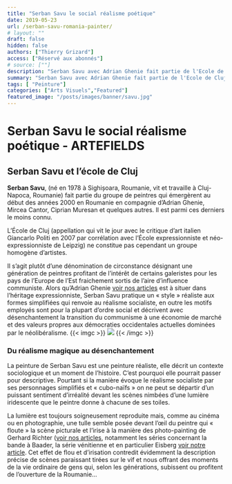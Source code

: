 ```yaml
---
title: "Serban Savu le social réalisme poétique"
date: 2019-05-23
url: /serban-savu-romania-painter/
# layout: ""
draft: false
hidden: false
authors: ["Thierry Grizard"]
access: ["Réservé aux abonnés"]
# source: [""]
description: "Serban Savu avec Adrian Ghenie fait partie de l'Ecole de Cluj mais chez Savu l'expressionnisme fait place à une sorte de post réalisme socialiste poétique"
summary: "Serban Savu avec Adrian Ghenie fait partie de l'Ecole de Cluj mais chez Savu l'expressionnisme fait place à une sorte de post réalisme socialiste poétique"
tags: [ "Peinture"]
categories: ["Arts Visuels","Featured"]
featured_image: "/posts/images/banner/savu.jpg"
---
```

# Serban Savu le social réalisme poétique - ARTEFIELDS
## Serban Savu et l’école de Cluj

**Serban Savu**, (né en 1978 à Sighișoara, Roumanie, vit et travaille à Cluj-Napoca, Roumanie) fait partie du groupe de peintres qui émergèrent au début des années 2000 en Roumanie en compagnie d’Adrian Ghenie, Mircea Cantor, Ciprian Muresan et quelques autres. Il est parmi ces derniers le moins connu.

L’École de Cluj (appellation qui vit le jour avec le critique d’art italien Giancarlo Politi en 2007 par corrélation avec l’École expressionniste et néo-expressionniste de Leipzig) ne constitue pas cependant un groupe homogène d’artistes.

Il s’agit plutôt d’une dénomination de circonstance désignant une génération de peintres profitant de l’intérêt de certains galeristes pour les pays de l’Europe de l’Est fraichement sortis de l’aire d’influence communiste. Alors qu’Adrian Ghenie [voir nos articles](/tags/adrian-ghenie/) est à situer dans l’héritage expressionniste, Serban Savu pratique un « style » réaliste aux formes simplifiées qui renvoie au réalisme socialiste, en outre les motifs employés sont pour la plupart d’ordre social et décrivent avec désenchantement la transition du communisme à une économie de marché et des valeurs propres aux démocraties occidentales actuelles dominées par le néolibéralisme.
{{< imgc >}}
![](/posts/images/savu/serban-savu_painting_romania.008.jpg)
{{< /imgc >}}

### Du réalisme magique au désenchantement

La peinture de Serban Savu est une peinture réaliste, elle décrit un contexte sociologique et un moment de l’histoire. C’est pourquoi elle pourrait passer pour descriptive. Pourtant si la manière évoque le réalisme socialiste par ses personnages simplifiés et « cubo-naïfs » on ne peut se départir d’un puissant sentiment d’irréalité devant les scènes nimbées d’une lumière iridescente que le peintre donne à chacune de ses toiles.

La lumière est toujours soigneusement reproduite mais, comme au cinéma ou en photographie, une tulle semble posée devant l’œil du peintre qui « floute » la scène picturale et l’irise à la manière des photo-painting de Gerhard Richter ([voir nos articles](/gerhard-richter-atlas-et-monographie/), notamment les séries concernant la bande à Baader, la série vénitienne et en particulier Eisberg [voir notre article](/gerhard-richter-iceberg/). Cet effet de flou et d’irisation contredit évidemment la description précise de scènes paraissant tirées sur le vif et nous offrant des moments de la vie ordinaire de gens qui, selon les générations, subissent ou profitent de l’ouverture de la Roumanie...